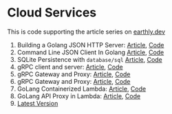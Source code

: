 # Cloud Services

This is code supporting the article series on [earthly.dev](https://earthly.dev/blog)

1. Building a Golang JSON HTTP Server:
[Article](https://earthly.dev/blog/golang-http/), [Code](https://github.com/adamgordonbell/cloudservices/tree/v1-http-server)
1. Command Line JSON Client In Golang [Article](https://earthly.dev/blog/golang-command-line), [Code](https://github.com/adamgordonbell/cloudservices/tree/v2-cli)
1. SQLite Persistence with `database/sql` [Article](https://earthly.dev/blog/golang-sqlite/), [Code](https://github.com/adamgordonbell/cloudservices/tree/v3-sqlite)
1. gRPC client and server: [Article](https://earthly.dev/blog/golang-grpc-example/), [Code](https://github.com/adamgordonbell/cloudservices/tree/v4-grpc)
1. gRPC Gateway and Proxy: [Article](https://earthly.dev/blog/golang-grpc-gateway/), [Code](https://github.com/adamgordonbell/cloudservices/tree/v5-grpc-gateway)
1. gRPC Gateway and Proxy: [Article](https://earthly.dev/blog/golang-grpc-gateway/), [Code](https://github.com/adamgordonbell/cloudservices/tree/v5-grpc-gateway)
1. GoLang Containerized Lambda: [Article](https://earthly.dev/blog/blog/aws-lambda-golang.md/), [Code](https://github.com/adamgordonbell/cloudservices/tree/aws-lambda-1)
1. GoLang API Proxy in Lambda: [Article](...), [Code](https://github.com/adamgordonbell/cloudservices/tree/aws-lambda-2)
1. [Latest Version](https://github.com/adamgordonbell/cloudservices/)

